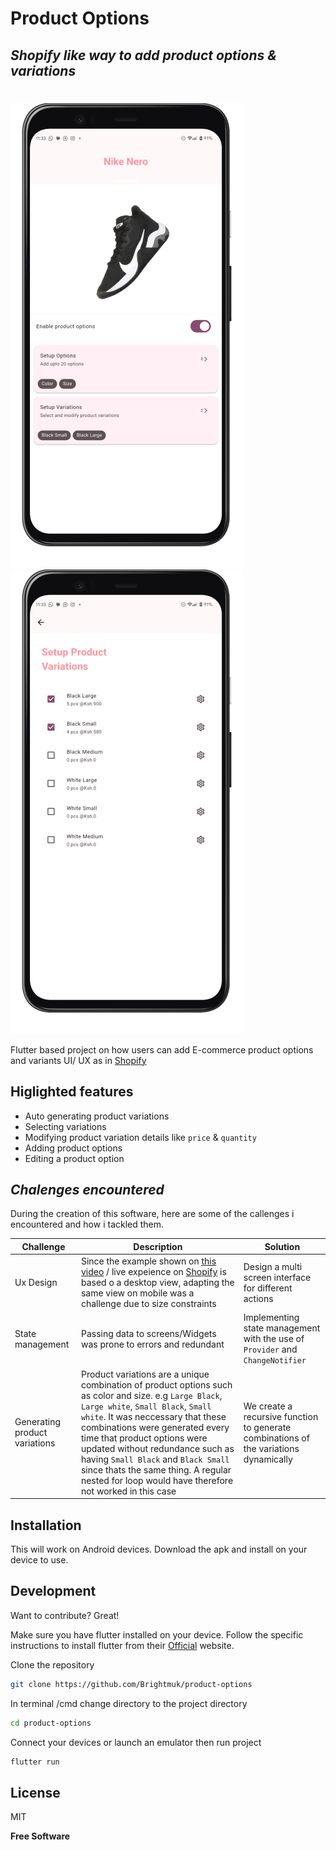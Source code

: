 # Product Options
## _Shopify like way to add product options & variations_
#
#

![Home screenshot](assets/screenshots/home_screenshot.png) ![Variations screenshot](assets/screenshots/variations_screenshot.png)

Flutter based project on how users can add E-commerce product options and variants UI/ UX as in [Shopify](https://admin.shopify.com/)



## Higlighted features 

- Auto generating product variations
- Selecting variations
- Modifying product variation details like `price` & `quantity`
- Adding product options
- Editing a product option



## _Chalenges encountered_
During the creation of this software, here are some of the callenges i encountered and how i tackled them.

| Challenge | Description| Solution |
| ------ | ------ |---|
|Ux Design| Since the example shown on [this video](https://www.youtube.com/watch?v=njdHCpildhE) / live expeience on  [Shopify](https://admin.shopify.com/) is based o a desktop view, adapting the same view on mobile was a challenge due to size constraints|Design a multi screen interface for different actions |
|State management| Passing data to screens/Widgets was prone to errors and redundant | Implementing state management with the use of `Provider` and `ChangeNotifier` |
|Generating product variations | Product variations are a unique combination of product options such as color and size. e.g `Large Black`, `Large white`, `Small Black`, `Small white`. It was neccessary that these combinations were generated every time that product options were updated without redundance such as having `Small Black` and `Black Small` since thats the same thing. A regular nested for loop would have therefore not worked in this case|We create a recursive function to generate combinations of the variations dynamically|


## Installation

This will work on Android devices.
Download the apk and install on your device to use.

## Development

Want to contribute? Great!

Make sure you have flutter installed on your device. Follow the specific instructions to install flutter from their  [Official](https://flutter.dev/) website.


Clone the repository

```sh
git clone https://github.com/Brightmuk/product-options
```

In terminal /cmd change directory to the project directory

```sh
cd product-options
```

Connect your devices or launch an emulator then run project

```sh
flutter run
```



## License

MIT

**Free Software**

[//]: # (These are reference links used in the body of this note and get stripped out when the markdown processor does its job. There is no need to format nicely because it shouldn't be seen. Thanks SO - http://stackoverflow.com/questions/4823468/store-comments-in-markdown-syntax)

   [dill]: <https://github.com/joemccann/dillinger>
   [git-repo-url]: <https://github.com/joemccann/dillinger.git>
   [john gruber]: <http://daringfireball.net>
   [df1]: <http://daringfireball.net/projects/markdown/>
   [markdown-it]: <https://github.com/markdown-it/markdown-it>
   [Ace Editor]: <http://ace.ajax.org>
   [node.js]: <http://nodejs.org>
   [Twitter Bootstrap]: <http://twitter.github.com/bootstrap/>
   [jQuery]: <http://jquery.com>
   [@tjholowaychuk]: <http://twitter.com/tjholowaychuk>
   [express]: <http://expressjs.com>
   [AngularJS]: <http://angularjs.org>
   [Gulp]: <http://gulpjs.com>

   [PlDb]: <https://github.com/joemccann/dillinger/tree/master/plugins/dropbox/README.md>
   [PlGh]: <https://github.com/joemccann/dillinger/tree/master/plugins/github/README.md>
   [PlGd]: <https://github.com/joemccann/dillinger/tree/master/plugins/googledrive/README.md>
   [PlOd]: <https://github.com/joemccann/dillinger/tree/master/plugins/onedrive/README.md>
   [PlMe]: <https://github.com/joemccann/dillinger/tree/master/plugins/medium/README.md>
   [PlGa]: <https://github.com/RahulHP/dillinger/blob/master/plugins/googleanalytics/README.md>
